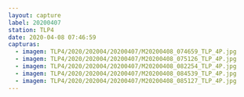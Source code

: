 ```yaml
---
layout: capture
label: 20200407
station: TLP4
date: 2020-04-08 07:46:59
capturas:
  - imagem: TLP4/2020/202004/20200407/M20200408_074659_TLP_4P.jpg
  - imagem: TLP4/2020/202004/20200407/M20200408_075126_TLP_4P.jpg
  - imagem: TLP4/2020/202004/20200407/M20200408_082254_TLP_4P.jpg
  - imagem: TLP4/2020/202004/20200407/M20200408_084539_TLP_4P.jpg
  - imagem: TLP4/2020/202004/20200407/M20200408_085127_TLP_4P.jpg
---
```


